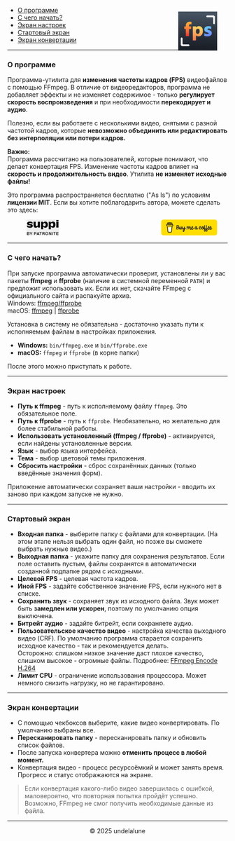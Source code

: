 - [О программе](#about-this-tool) <img src="logo.png" style="float: right; margin-right:24px; margin-top:12px; height: 89px; " alt="Free FPS Logo" />
- [С чего начать?](#how-to-start) 
- [Экран настроек](#settings-page)    
- [Стартовый экран](#main-page)
- [Экран конвертации](#processing-page)

---

<a id="about-this-tool"></a>
### О программе

Программа-утилита для **изменения частоты кадров (FPS)** видеофайлов с помощью FFmpeg. В отличие от видеоредакторов, программа не добавляет эффекты и не изменяет содержимое - только **регулирует скорость воспроизведения** и при необходимости **перекодирует и аудио**.

Полезно, если вы работаете с несколькими видео, снятыми с разной частотой кадров, которые **невозможно объединить или редактировать без интерполяции или потери кадров.**

**Важно:**  
Программа рассчитано на пользователей, которые понимают, что делает конвертация FPS. Изменение частоты кадров влияет на **скорость и продолжительность видео**. Утилита **не изменяет исходные файлы!**

Это программа распространяется бесплатно ("As Is") по условиям **лицензии MIT**.
Если вы хотите поблагодарить автора, можете сделать это здесь:

<a href="https://buymeacoffee.com/undelalune" target="_blank" rel="noopener" title="Перейти на buymeacoffee.com">
<img src="bmc-logo.svg" style="float: right; margin-right:24px; height: 36px; background-color: #eee;" alt="bmc Logo" />
</a>

<a href="https://suppi.pl/undelalune" target="_blank" rel="noopener" title="Перейти на suppi.pl">
<img src="suppi-logo.svg" style="margin-left:44px; height: 36px; background-color: #eee;" alt="suppi Logo" />
</a>

<br>

---

<a id="how-to-start"></a>
### С чего начать?

При запуске программа автоматически проверит, установлены ли у вас пакеты **ffmpeg** и **ffprobe** (наличие в системной переменной `PATH`) и предложит использовать их. 
Если их нет, скачайте FFmpeg с официального сайта и распакуйте архив.<br>
Windows: <a href="https://www.gyan.dev/ffmpeg/builds/ffmpeg-release-essentials.zip" target="_blank" rel="noopener" title="Скачать архив ffmpeg/ffprobe">ffmpeg/ffprobe</a><br>
macOS: <a href="https://evermeet.cx/ffmpeg/ffmpeg-8.0.zip" target="_blank" rel="noopener" title="Скачать ffmpeg">ffmpeg</a> | 
<a href="https://evermeet.cx/ffmpeg/ffprobe-8.0.zip" target="_blank" rel="noopener" title="Скачать архив ffprobe">ffprobe</a>


Установка в систему не обязательна - достаточно указать пути к исполняемым файлам в настройках приложения.

- **Windows:** `bin/ffmpeg.exe` и `bin/ffprobe.exe`
- **macOS:** `ffmpeg` и `ffprobe` (в корне папки)

После этого можно приступать к работе.

---

<a id="settings-page"></a>
### Экран настроек

- **Путь к ffmpeg** - путь к исполняемому файлу `ffmpeg`. Это обязательное поле.
- **Путь к ffprobe** - путь к `ffprobe`. Необязательно, но желательно для более стабильной работы.
- **Использовать установленный (ffmpeg / ffprobe)** - активируется, если найдены установленные версии.
- **Язык** - выбор языка интерфейса.
- **Тема** - выбор цветовой темы приложения.
- **Сбросить настройки** - сброс сохранённых данных (только введённые значения форм).

Приложение автоматически сохраняет ваши настройки - вводить их заново при каждом запуске не нужно.

---

<a id="main-page"></a>
### Стартовый экран

- **Входная папка** - выберите папку с файлами для конвертации. (На этом этапе нельзя выбрать один файл, но позже вы сможете выбрать нужные видео.)
- **Выходная папка** - укажите папку для сохранения результатов. Если поле оставить пустым, файлы сохранятся в автоматически созданной подпапке рядом с исходными.
- **Целевой FPS** - целевая частота кадров.
- **Иной FPS** - задайте собственное значение FPS, если нужного нет в списке.
- **Сохранить звук** - сохраняет звук из исходного файла. Звук может быть **замедлен или ускорен**, поэтому по умолчанию опция выключена.
- **Битрейт аудио** - задайте битрейт, если сохраняете аудио.
- **Пользовательское качество видео** - настройка качества выходного видео (CRF). По умолчанию программа старается сохранить исходное качество - так и рекомендуется делать.  
  Осторожно: слишком низкое значение даст плохое качество, слишком высокое - огромные файлы. Подробнее: [FFmpeg Encode H.264](https://trac.ffmpeg.org/wiki/Encode/H.264)
- **Лимит CPU** - ограничение использования процессора. Может немного снизить нагрузку, но не гарантировано.

---

<a id="processing-page"></a>
### Экран конвертации

- С помощью чекбоксов выберите, какие видео конвертировать. По умолчанию выбраны все.
- **Пересканировать папку** - пересканировать папку и обновить список файлов.
- После запуска конвертера можно **отменить процесс в любой момент.**
- Конвертация видео - процесс ресурсоёмкий и может занять время. Прогресс и статус отображаются на экране.

> Если конвертация какого-либо видео завершилась с ошибкой, маловероятно, что повторная попытка пройдёт успешно.  
> Возможно, FFmpeg не смог получить необходимые данные из файла.

---

<p style="text-align:center;">© 2025 undelalune</p>